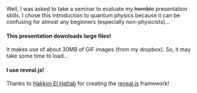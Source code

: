 Well, I was asked to take a seminar to evaluate my <s>horrible</s> presentation skills. I chose this introduction to quantum physics because it can be confusing for almost any beginners (especially non-physicists)...

#### This presentation downloads large files! 

It makes use of about 30MB of GIF images (from my dropbox). So, it may take some time to load...

#### I use reveal.js!

Thanks to [Hakkim El Hattab](https://github.com/hakimel) for creating the [reveal.js](http://lab.hakim.se/reveal-js) framework!